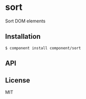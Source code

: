 
# sort

  Sort DOM elements

## Installation

    $ component install component/sort

## API

   

## License

  MIT

